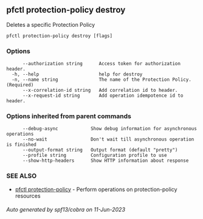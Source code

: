 ## pfctl protection-policy destroy

Deletes a specific Protection Policy

```
pfctl protection-policy destroy [flags]
```

### Options

```
      --authorization string      Access token for authorization header.
  -h, --help                      help for destroy
  -n, --name string               The name of the Protection Policy. (Required)
      --x-correlation-id string   Add correlation id to header.
      --x-request-id string       Add operation idempotence id to header.
```

### Options inherited from parent commands

```
      --debug-async            Show debug information for asynchronous operations
      --no-wait                Don't wait till asynchronous operation is finished
      --output-format string   Output format (default "pretty")
      --profile string         Configuration profile to use
      --show-http-headers      Show HTTP information about response
```

### SEE ALSO

* [pfctl protection-policy](pfctl_protection-policy.md)	 - Perform operations on protection-policy resources

###### Auto generated by spf13/cobra on 11-Jun-2023
